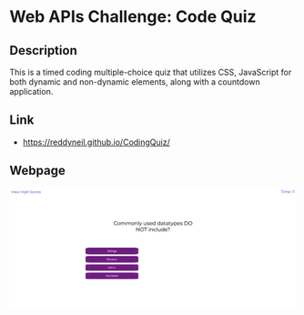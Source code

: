 # Web APIs Challenge: Code Quiz

## Description
This is a timed coding multiple-choice quiz that utilizes CSS, JavaScript for both dynamic and non-dynamic elements, along with a countdown application.

## Link
- https://reddyneil.github.io/CodingQuiz/

## Webpage 

![assets/Images/Screenshot 2023-09-14 at 10.48.19 pm.png](<assets/Images/Screenshot 2023-09-14 at 10.48.19 pm.png>)